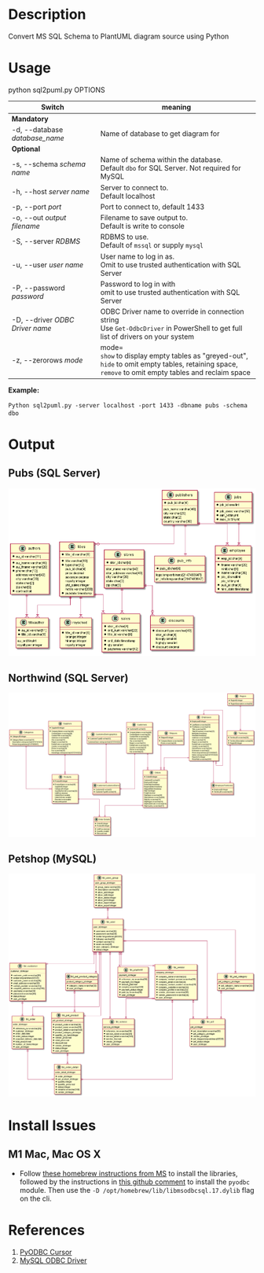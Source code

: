 # Description

Convert MS SQL Schema to PlantUML diagram source using Python

# Usage

 python sql2puml.py OPTIONS
 
 |Switch|meaning|
 |--|--|
 |**Mandatory**||
 |-d, --database *database_name*|Name of database to get diagram for|
 | **Optional**||
 |-s, --schema *schema name*|Name of schema within the database. <br>Default `dbo` for SQL Server. Not required for MySQL|
 |-h, --host *server name*|Server to connect to.<br>Default localhost|
 |-p, --port *port*|Port to connect to, default 1433|
 |-o, --out *output filename*|Filename to save output to.<br>Default is write to console|
 |-S, --server *RDBMS*|RDBMS to use.<br>Default of `mssql` or supply `mysql`|
 |-u, --user *user name*|User name to log in as.<br>Omit to use trusted authentication with SQL Server|
 |-P, --password *password*|Password to log in with<br>omit to use trusted authentication with SQL Server|
 |-D, --driver *ODBC Driver name*|ODBC Driver name to override in connection string<br>Use `Get-OdbcDriver` in PowerShell to get full list of drivers on your system|
 |-z, --zerorows *mode*|mode=<br>`show` to display empty tables as "greyed-out",<br>`hide` to omit empty tables, retaining space,<br>`remove` to omit empty tables and reclaim space|

**Example:** 

    Python sql2puml.py -server localhost -port 1433 -dbname pubs -schema dbo

# Output
## Pubs (SQL Server)
![](samples/pubs.png)

## Northwind (SQL Server)
![](samples/Northwind.png)

## Petshop (MySQL)
![](samples/petshop.png)

# Install Issues
## M1 Mac, Mac OS X
* Follow [these homebrew instructions from MS](https://docs.microsoft.com/en-us/sql/connect/odbc/linux-mac/install-microsoft-odbc-driver-sql-server-macos?view=sql-server-ver16) to install the libraries, followed by the instructions in [this github comment](https://github.com/mkleehammer/pyodbc/issues/385#issuecomment-953105425) to install the `pyodbc` module.  Then use the `-D /opt/homebrew/lib/libmsodbcsql.17.dylib` flag on the cli.

# References
1. [PyODBC Cursor](https://github.com/mkleehammer/pyodbc/wiki/Cursor)
2. [MySQL ODBC Driver](https://dev.mysql.com/downloads/file/?id=501047)
